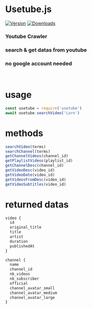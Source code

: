 # **Usetube.js**

[![Version](https://img.shields.io/npm/v/usetube.svg)](https://www.npmjs.com/package/usetube)
[![Downloads](https://img.shields.io/npm/dt/usetube.svg)](https://www.npmjs.com/package/usetube)

### Youtube Crawler

### search & get datas from youtube

### no google account needed

<br>

# usage

```js
const usetube = require('usetube')
await usetube.searchVideo('Lorn')
```

# methods
```js
searchVideo(terms)
searchChannel(terms)
getChannelVideos(channel_id)
getPlaylistVideos(playlist_id)
getChannelDesc(channel_id)
getVideoDesc(video_id)
getVideoDate(video_id)
getVideosFromDesc(video_id)
getVideoSubtitles(video_id)
```

# returned datas
```js
video {
  id
  original_title
  title
  artist
  duration
  publishedAt
}
```
```js
channel {
  name
  channel_id
  nb_videos
  nb_subscriber
  official
  channel_avatar_small
  channel_avatar_medium
  channel_avatar_large
}
```
